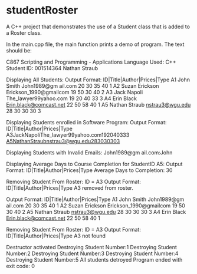 # studentRoster
A C++ project that demonstrates the use of a Student class that is added to a Roster class.

In the main.cpp file, the main function prints a demo of program. The text should be:

C867 Scripting and Programming - Applications
Language Used: C++
Student ID: 001514364
Nathan Straub

Displaying All Students: 
Output Format: ID|Title|Author|Prices|Type
A1	John	Smith	John1989@gm ail.com	20	30	35	40	1
A2	Suzan	Erickson	Erickson_1990@gmailcom	19	50	30	40	2
A3	Jack	Napoli	The_lawyer99yahoo.com	19	20	40	33	3
A4	Erin	Black	Erin.black@comcast.net	22	50	58	40	1
A5	Nathan	Straub	nstrau3@wgu.edu	28	30	30	30	3

Displaying Students enrolled in Software Program: 
Output Format: ID|Title|Author|Prices|Type
A3JackNapoliThe_lawyer99yahoo.com192040333
A5NathanStraubnstrau3@wgu.edu283030303

Displaying Students with Invalid Emails: 
John1989@gm ail.com:John

Displaying Average Days to Course Completion for StudentID A5: 
Output Format: ID|Title|Author|Prices|Type
Average Days to Completion: 30

Removing Student From Roster: ID = A3
Output Format: ID|Title|Author|Prices|Type
A3 removed from roster.

Output Format: ID|Title|Author|Prices|Type
A1	John	Smith	John1989@gm ail.com	20	30	35	40	1
A2	Suzan	Erickson	Erickson_1990@gmailcom	19	50	30	40	2
A5	Nathan	Straub	nstrau3@wgu.edu	28	30	30	30	3
A4	Erin	Black	Erin.black@comcast.net	22	50	58	40	1

Removing Student From Roster: ID = A3
Output Format: ID|Title|Author|Prices|Type
A3 not found

Destructor activated
Destroying Student Number:1
Destroying Student Number:2
Destroying Student Number:3
Destroying Student Number:4
Destroying Student Number:5
All students detroyed
Program ended with exit code: 0
